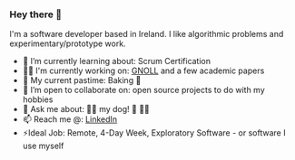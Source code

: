 ### Hey there 👋

I'm a software developer based in Ireland. I like algorithmic problems and experimentary/prototype work.

- 🌱 I’m currently learning about: Scrum Certification
- 🧑‍💻 I'm currently working on: [GNOLL](https://github.com/ianfhunter/GNOLL/) and a few academic papers
- 🧗 My current pastime: Baking 🍰
- 👯 I’m open to collaborate on: open source projects to do with my hobbies
- 💬 Ask me about: 💖💖 my dog! 🐶 💖💖
- 📫 Reach me @: [LinkedIn](https://www.linkedin.com/in/ianfhunter/)
- ⚡Ideal Job: Remote, 4-Day Week, Exploratory Software - or software I use myself
